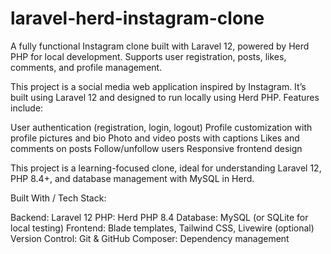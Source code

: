 # laravel-herd-instagram-clone
A fully functional Instagram clone built with Laravel 12, powered by Herd PHP for local development. Supports user registration, posts, likes, comments, and profile management.

This project is a social media web application inspired by Instagram. It’s built using Laravel 12 and designed to run locally using Herd PHP. Features include:

User authentication (registration, login, logout)
Profile customization with profile pictures and bio
Photo and video posts with captions
Likes and comments on posts
Follow/unfollow users
Responsive frontend design

This project is a learning-focused clone, ideal for understanding Laravel 12, PHP 8.4+, and database management with MySQL in Herd.

Built With / Tech Stack:

Backend: Laravel 12
PHP: Herd PHP 8.4
Database: MySQL (or SQLite for local testing)
Frontend: Blade templates, Tailwind CSS, Livewire (optional)
Version Control: Git & GitHub
Composer: Dependency management


